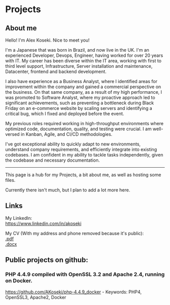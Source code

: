 # Projects
## About me
Hello! I'm Alex Koseki. Nice to meet you!

I'm a Japanese that was born in Brazil, and now live in the UK.
I'm an experienced Developer, Devops, Engineer, having worked for over 20 years with IT.
My career has been diverse within the IT area, working with first to third level support, Infrastructure, Server installation and maintenance, Datacenter, frontend and backend development.

I also have experience as a Business Analyst, where I identified areas for improvement within the company and gained a commercial perspective on the business.
On that same company, as a result of my high performance, I was promoted to Software Analyst, where my proactive approach led to significant achievements, such as preventing a bottleneck during Black Friday on an e-commerce website by scaling servers and identifying a critical bug, which I fixed and deployed before the event.

My previous roles required working in high-throughput environments where optimized code, documentation, quality, and testing were crucial. I am well-versed in Kanban, Agile, and CI/CD methodologies.

I've got exceptional ability to quickly adapt to new environments, understand company requirements, and efficiently integrate into existing codebases. I am confident in my ability to tackle tasks independently, given the codebase and necessary documentation.

<hr>
This page is a hub for my Projects, a bit about me, as well as hosting some files.

Currently there isn't much, but I plan to add a lot more here.

## Links
My LinkedIn:<br/>
https://www.linkedin.com/in/akoseki

My CV (With my address and phone removed because it's public):<br/>
[.pdf](https://github.com/AKoseki/Projects/blob/main/host/docs/Alex%20Koseki%20Curriculum%20Private.pdf)<br/>
[.docx](https://github.com/AKoseki/Projects/blob/main/host/docs/Alex%20Koseki%20Curriculum%20Private.docx)
<p/>

## Public projects on github:

### PHP 4.4.9 compiled with OpenSSL 3.2 and Apache 2.4, running on Docker.
https://github.com/AKoseki/php-4.4.9_docker - Keywords: PHP4, OpenSSL3, Apache2, Docker




